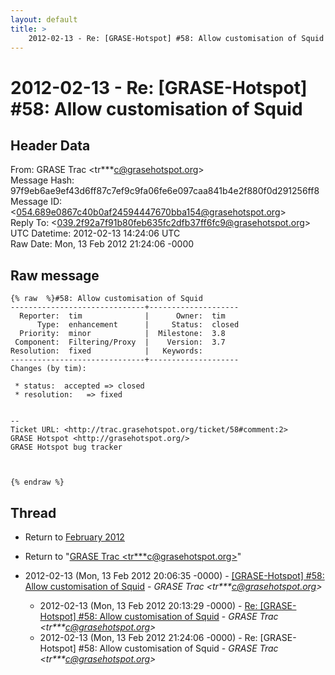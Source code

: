 ```yaml
---
layout: default
title: >
    2012-02-13 - Re: [GRASE-Hotspot] #58: Allow customisation of Squid
---
```


# 2012-02-13 - Re: [GRASE-Hotspot] #58: Allow customisation of Squid

## Header Data

From: GRASE Trac \<tr***c@grasehotspot.org\><br>
Message Hash: 97f9eb6ae9ef43d6ff87c7ef9c9fa06fe6e097caa841b4e2f880f0d291256ff8<br>
Message ID: \<054.689e0867c40b0af24594447670bba154@grasehotspot.org\><br>
Reply To: \<039.2f92a7f91b80feb635fc2dfb37ff6fc9@grasehotspot.org\><br>
UTC Datetime: 2012-02-13 14:24:06 UTC<br>
Raw Date: Mon, 13 Feb 2012 21:24:06 -0000<br>

## Raw message

```
{% raw  %}#58: Allow customisation of Squid
------------------------------+--------------------
  Reporter:  tim              |      Owner:  tim
      Type:  enhancement      |     Status:  closed
  Priority:  minor            |  Milestone:  3.8
 Component:  Filtering/Proxy  |    Version:  3.7
Resolution:  fixed            |   Keywords:
------------------------------+--------------------
Changes (by tim):

 * status:  accepted => closed
 * resolution:   => fixed


-- 
Ticket URL: <http://trac.grasehotspot.org/ticket/58#comment:2>
GRASE Hotspot <http://grasehotspot.org/>
GRASE Hotspot bug tracker



{% endraw %}
```

## Thread

+ Return to [February 2012](/archive/2012/02)

+ Return to "[GRASE Trac <tr***c<span>@</span>grasehotspot.org>](/authors/tr___c_at_grasehotspot_org)"

+ 2012-02-13 (Mon, 13 Feb 2012 20:06:35 -0000) - [[GRASE-Hotspot]  #58: Allow customisation of Squid](/archive/2012/02/9034152dd6d3a0a33d05709741156b9c9125cc5077fa6fc6aa48f63e5acfa878) - _GRASE Trac \<tr***c@grasehotspot.org\>_
  + 2012-02-13 (Mon, 13 Feb 2012 20:13:29 -0000) - [Re: [GRASE-Hotspot] #58: Allow customisation of Squid](/archive/2012/02/d0213df67dbe563f41fa74361f7be33f7d7ee060ace681a1d81c404e3bee6b47) - _GRASE Trac \<tr***c@grasehotspot.org\>_
  + 2012-02-13 (Mon, 13 Feb 2012 21:24:06 -0000) - Re: [GRASE-Hotspot] #58: Allow customisation of Squid - _GRASE Trac \<tr***c@grasehotspot.org\>_

